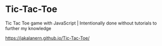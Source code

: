 # Tic-Tac-Toe
Tic Tac Toe game with JavaScript | Intentionally done without tutorials to further my knowledge

https://jakalanern.github.io/Tic-Tac-Toe/
